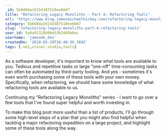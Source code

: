 ```yaml
---
_id: 5b0d84a3d15d387510ee60d7
title: "Refactoring Legacy Monoliths – Part 4: Refactoring Tools"
url: 'https://www.blog.jamesmichaelhickey.com/refactoring-legacy-monoliths-part-4-refactoring-tools/'
category: 5b0d84a3d15d387510ee60d7
slug: 'refactoring-legacy-monoliths-part-4-refactoring-tools'
user_id: 5a8a92328b86e53b3449b0ac
username: 'jamesmh_dev'
createdOn: '2018-05-29T16:49:39.369Z'
tags: [.net,visual-studio,tools]
---
```


As a software developer, it's important to know what tools are available to you. Tedious and repetitive tasks or large "one-off" time-consuming tasks can often be automated by third-party tooling. And yes - sometimes it's even worth purchasing some of these tools with your own money. Specifically, when refactoring, we should have some knowledge of what refactoring tools are available to us.

Continuing my "Refactoring Legacy Monoliths" series - I want to go over a few tools that I've found super helpful and worth investing in.

To make this blog post more useful than a list of products, I'll go through some high-level steps of a plan that you might also find helpful when tackling a major refactoring expedition on a large project, and highlight some of these tools along the way.
